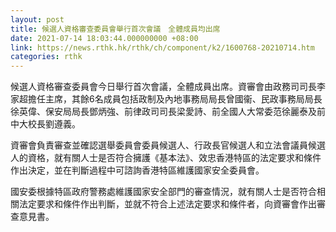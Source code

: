 ```yaml
---
layout: post
title: 候選人資格審查委員會舉行首次會議　全體成員均出席
date: 2021-07-14 18:03:44.000000000 +08:00
link: https://news.rthk.hk/rthk/ch/component/k2/1600768-20210714.htm
categories: rthk
---
```


候選人資格審查委員會今日舉行首次會議，全體成員出席。資審會由政務司司長李家超擔任主席，其餘6名成員包括政制及內地事務局局長曾國衞、民政事務局局長徐英偉、保安局局長鄧炳強、前律政司司長梁愛詩、前全國人大常委范徐麗泰及前中大校長劉遵義。

資審會負責審查並確認選舉委員會委員候選人、行政長官候選人和立法會議員候選人的資格，就有關人士是否符合擁護《基本法》、效忠香港特區的法定要求和條件作出決定，並在判斷過程中可諮詢香港特區維護國家安全委員會。

國安委根據特區政府警務處維護國家安全部門的審查情況，就有關人士是否符合相關法定要求和條件作出判斷，並就不符合上述法定要求和條件者，向資審會作出審查意見書。
